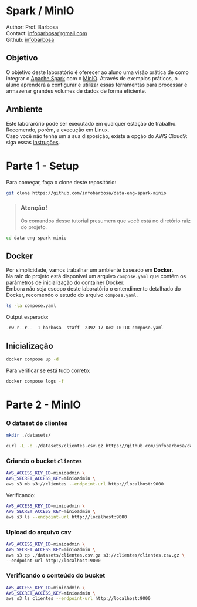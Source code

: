 # Spark / MinIO
Author: Prof. Barbosa<br>
Contact: infobarbosa@gmail.com<br>
Github: [infobarbosa](https://github.com/infobarbosa)

## Objetivo
O objetivo deste laboratório é oferecer ao aluno uma visão prática de como integrar o [Apache Spark](https://spark.apache.org/) com o [MinIO](https://min.io/). Através de exemplos práticos, o aluno aprenderá a configurar e utilizar essas ferramentas para processar e armazenar grandes volumes de dados de forma eficiente.

## Ambiente 
Este laborarório pode ser executado em qualquer estação de trabalho.<br>
Recomendo, porém, a execução em Linux.<br>
Caso você não tenha um à sua disposição, existe a opção do AWS Cloud9: siga essas [instruções](Cloud9/README.md).

# Parte 1 - Setup
Para começar, faça o clone deste repositório:
```sh
git clone https://github.com/infobarbosa/data-eng-spark-minio

```

>### Atenção! 
> Os comandos desse tutorial presumem que você está no diretório raiz do projeto.

```sh
cd data-eng-spark-minio

```

## Docker
Por simplicidade, vamos trabalhar um ambiente baseado em **Docker**.<br>
Na raiz do projeto está disponível um arquivo `compose.yaml` que contém os parâmetros de inicialização do container Docker.<br>
Embora não seja escopo deste laboratório o entendimento detalhado do Docker, recomendo o estudo do arquivo `compose.yaml`.

```sh
ls -la compose.yaml

```

Output esperado:
```
-rw-r--r--  1 barbosa  staff  2392 17 Dez 10:18 compose.yaml
```

## Inicialização
```sh
docker compose up -d

```

Para verificar se está tudo correto:
```sh
docker compose logs -f

```

# Parte 2 - MinIO
### O dataset de clientes
```sh
mkdir ./datasets/

```

```sh
curl -L -o ./datasets/clientes.csv.gz https://github.com/infobarbosa/datasets-csv-clientes/raw/refs/heads/main/clientes.csv.gz

```

### Criando o bucket `clientes`
```sh
AWS_ACCESS_KEY_ID=minioadmin \
AWS_SECRET_ACCESS_KEY=minioadmin \
aws s3 mb s3://clientes --endpoint-url http://localhost:9000

```

Verificando:
```sh
AWS_ACCESS_KEY_ID=minioadmin \
AWS_SECRET_ACCESS_KEY=minioadmin \
aws s3 ls --endpoint-url http://localhost:9000

```

### Upload do arquivo csv
```sh
AWS_ACCESS_KEY_ID=minioadmin \
AWS_SECRET_ACCESS_KEY=minioadmin \
aws s3 cp ./datasets/clientes.csv.gz s3://clientes/clientes.csv.gz \
--endpoint-url http://localhost:9000

```

### Verificando o conteúdo do bucket
```sh
AWS_ACCESS_KEY_ID=minioadmin \
AWS_SECRET_ACCESS_KEY=minioadmin \
aws s3 ls clientes --endpoint-url http://localhost:9000

```
